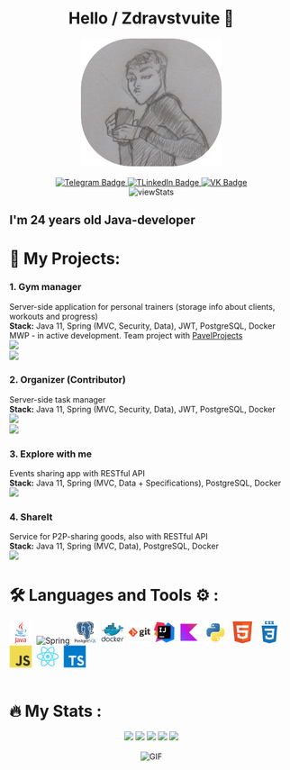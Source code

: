 <h1 align="center">
  Hello / Zdravstvuite 👋
</h1>


<div id="header" align="center">
  <img alt="GIF" src="https://github.com/vlolad/vlolad/blob/main/assets/rounded%20image.png?raw=true" width="250"/>
</div>

</br>

<div id="badges" align="center">
  <a href="https://t.me/vlolad">
    <img src="https://img.shields.io/badge/Telegram-blue?logo=telegram&logoColor=white&style=for-the-badge" alt="Telegram Badge"/>
  </a>
  <a href="https://www.linkedin.com/in/vladislav-s-7383b0250/">
    <img src="https://img.shields.io/badge/LinkedIn-darkblue?logo=linkedin&logoColor=white&style=for-the-badge" alt="TLinkedIn Badge"/>
  </a>
  <a href="https://vk.com/vl_ol">
    <img src="https://img.shields.io/badge/VK-blue?logo=vk&logoColor=white&style=for-the-badge" alt="VK Badge"/>
  </a>
</div>

<div id="stats" align="center">
<img src="https://komarev.com/ghpvc/?username=vlolad&style=for-the-badge&color=brightgreen" alt="viewStats"/>
</div>

## I'm 24 years old Java-developer

# 🎨 My Projects:

### 1. Gym manager
Server-side application for personal trainers (storage info about clients, workouts and progress) <br>
**Stack:** Java 11, Spring (MVC, Security, Data), JWT, PostgreSQL, Docker <br>
MWP - in active development. Team project with [PavelProjects](https://github.com/PavelProjects) <br>
<img src="https://img.shields.io/badge/pull%20requests-9-yellow"/> 
<br>
<a href="https://github.com/vlolad/Gymanager-server">
    <img src="https://img.shields.io/badge/github-link-informational?logo=github&style=flat-square"/>
  </a>
<br>

### 2. Organizer (Contributor)
Server-side task manager <br>
**Stack:** Java 11, Spring (MVC, Security, Data), JWT, PostgreSQL, Docker <br>
<img src="https://img.shields.io/badge/pull%20requests-8-yellow"/> 
<br>
<a href="https://github.com/PavelProjects/organizer">
    <img src="https://img.shields.io/badge/github-link-informational?logo=github&style=flat-square"/>
  </a>
<br>

### 3. Explore with me
Events sharing app with RESTful API <br>
**Stack:** Java 11, Spring (MVC, Data + Specifications), PostgreSQL, Docker <br>
<a href="https://github.com/vlolad/java-explore-with-me">
    <img src="https://img.shields.io/badge/github-link-informational?logo=github&style=flat-square"/>
  </a>
<br>

### 4. ShareIt
Service for P2P-sharing goods, also with RESTful API <br>
**Stack:** Java 11, Spring (MVC, Data), PostgreSQL, Docker <br>
<a href="https://github.com/vlolad/java-shareit">
    <img src="https://img.shields.io/badge/github-link-informational?logo=github&style=flat-square"/>
  </a>
<br>

<!--
# About me 😼 :

<img width="300" alt="GIF" align="right" src="https://github.com/vlolad/vlolad/blob/main/assets/kittyhack.gif?raw=true">

## - Learning :
- ✍ Data Structures & Algorithms
- ☕ Java and Spring
- 🌚 A little of other tech

## - Hobbies : 
- ✨ Gaming
- ✨ Bike
- ✨ Arts
-->
# :hammer_and_wrench: Languages and Tools ⚙ : 
<div>
  <img src="https://github.com/devicons/devicon/blob/master/icons/java/java-original-wordmark.svg" title="Java" alt="Java" width="40" height="40"/>&nbsp;
  <img src="https://cdn.jsdelivr.net/gh/devicons/devicon/icons/spring/spring-original-wordmark.svg" title="Spring" alt="Spring" width="40" height="40"/>&nbsp;
  <img src="https://raw.githubusercontent.com/devicons/devicon/1119b9f84c0290e0f0b38982099a2bd027a48bf1/icons/postgresql/postgresql-original-wordmark.svg" title="PSQL" alt="PostgreSQL" width="40" height="40"/>&nbsp;
  <img src="https://raw.githubusercontent.com/devicons/devicon/1119b9f84c0290e0f0b38982099a2bd027a48bf1/icons/docker/docker-original-wordmark.svg" title="Docker" alt="Docker" width="40" height="40"/>&nbsp;
  <img src="https://github.com/devicons/devicon/blob/master/icons/git/git-original-wordmark.svg" title="Git" **alt="Git" width="40" height="40"/>
  <img src="https://raw.githubusercontent.com/devicons/devicon/1119b9f84c0290e0f0b38982099a2bd027a48bf1/icons/intellij/intellij-original.svg" title="IJ" **alt="Intellij" width="40" height="40"/>
  <img src="https://raw.githubusercontent.com/devicons/devicon/1119b9f84c0290e0f0b38982099a2bd027a48bf1/icons/kotlin/kotlin-original.svg" title="Kotlin" alt="Kotlin" width="40" height="40"/>&nbsp;
  <img src="https://raw.githubusercontent.com/devicons/devicon/1119b9f84c0290e0f0b38982099a2bd027a48bf1/icons/python/python-original.svg" title="Pethon" alt="Python" width="40" height="40"/>&nbsp;
  <img src="https://github.com/devicons/devicon/blob/master/icons/html5/html5-original.svg" title="HTML5" alt="HTML" width="40" height="40"/>&nbsp;
  <img src="https://github.com/devicons/devicon/blob/master/icons/css3/css3-plain-wordmark.svg"  title="CSS3" alt="CSS" width="40" height="40"/>&nbsp;
  <img src="https://raw.githubusercontent.com/devicons/devicon/1119b9f84c0290e0f0b38982099a2bd027a48bf1/icons/javascript/javascript-original.svg"  title="JS" alt="JavaScript" width="40" height="40"/>&nbsp;
  <img src="https://raw.githubusercontent.com/devicons/devicon/1119b9f84c0290e0f0b38982099a2bd027a48bf1/icons/react/react-original.svg"  title="React" alt="React" width="40" height="40"/>&nbsp;
  <img src="https://raw.githubusercontent.com/devicons/devicon/1119b9f84c0290e0f0b38982099a2bd027a48bf1/icons/typescript/typescript-original.svg"  title="TS" alt="TypeScript" width="40" height="40"/>&nbsp;
</div>

<br>

# :fire: My Stats :

<div id="stats" align="center">
  <img src="http://github-profile-summary-cards.vercel.app/api/cards/profile-details?username=vlolad&theme=github_dark">
  <img src="http://github-profile-summary-cards.vercel.app/api/cards/repos-per-language?username=vlolad&theme=github_dark">
  <img src="http://github-profile-summary-cards.vercel.app/api/cards/most-commit-language?username=vlolad&theme=github_dark">
  <img src="http://github-profile-summary-cards.vercel.app/api/cards/stats?username=vlolad&theme=github_dark">
  <img src="http://github-profile-summary-cards.vercel.app/api/cards/productive-time?username=vlolad&theme=github_dark&utcOffset=4">
</div>

<!--
[![GitHub Streak](http://github-readme-streak-stats.herokuapp.com?user=vlolad&theme=vue-dark&mode=daily)](https://git.io/streak-stats)
[![Top Langs](https://github-readme-stats.vercel.app/api/top-langs/?username=vlolad&layout=compact&theme=vision-friendly-dark&hide=stars,html,javascript,css&count_private=true)](https://github.com/anuraghazra/github-readme-stats)
-->
<br>

<div id="ending" align="center">
  <img alt="GIF" src="https://github.com/vlolad/vlolad/blob/main/assets/literally.gif?raw=true" width="500"/>
</div>
